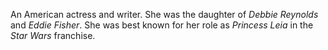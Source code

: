 An American actress and writer. She was the daughter of *Debbie Reynolds* and *Eddie Fisher*. She was best known for her role as *Princess Leia* in the *Star Wars* franchise.
